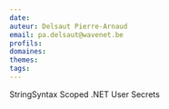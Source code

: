 ```yaml
---
date: 
auteur: Delsaut Pierre-Arnaud 
email: pa.delsaut@wavenet.be
profils:
domaines:
themes:
tags:
---
```



StringSyntax
Scoped
.NET User Secrets